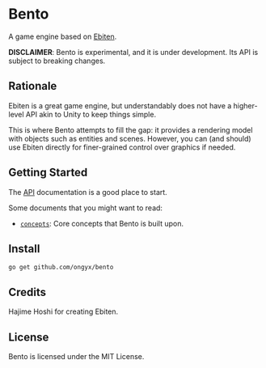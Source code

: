 # Bento

A game engine based on [Ebiten].

**DISCLAIMER**: Bento is experimental, and it is under development. Its API is subject to breaking changes.

## Rationale

Ebiten is a great game engine, but understandably does not have a higher-level API akin to Unity to keep things simple.

This is where Bento attempts to fill the gap: it provides a rendering model with objects such as entities and scenes.
However, you can (and should) use Ebiten directly for finer-grained control over graphics if needed.

## Getting Started

The [API] documentation is a good place to start.

Some documents that you might want to read:

- [`concepts`](concepts.md): Core concepts that Bento is built upon.

## Install

`go get github.com/ongyx/bento`

## Credits

Hajime Hoshi for creating Ebiten.

## License

Bento is licensed under the MIT License.

[Ebiten]: https://github.com/hajimehoshi/ebiten
[reference]: docs/README.md
[API]: https://pkg.go.dev/github.com/ongyx/bento
